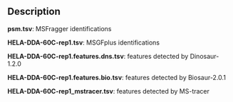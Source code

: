 ## Description



**psm.tsv**: MSFragger identifications

**HELA-DDA-60C-rep1.tsv**: MSGFplus identifications

**HELA-DDA-60C-rep1.features.dns.tsv**: features detected by Dinosaur-1.2.0

**HELA-DDA-60C-rep1.features.bio.tsv**: features detected by Biosaur-2.0.1

**HELA-DDA-60C-rep1_mstracer.tsv**: features detected by MS-tracer

